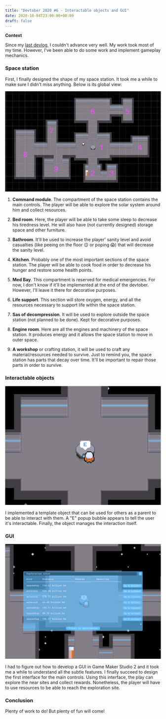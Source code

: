 ```yaml
---
title: "Devtober 2020 #6 - Interactable objects and GUI"
date: 2020-10-04T23:00:00+00:00
draft: false
---
```


**Context**

Since my [last devlog](https://cesumilo.github.io/devtober-5), I couldn't advance very well. My work took most of my time. However, I've been able to do some work and implement gameplay mechanics.

### Space station

First, I finally designed the shape of my space station. It took me a while to make sure I didn't miss anything. Below is its global view:

![space_station](/assets/images/devtober2020/2020-10-12/space_station.png)

1. **Command module**. The compartment of the space station contains the main controls. The player will be able to explore the solar system around him and collect resources.

2. **Bed room**. Here, the player will be able to take some sleep to decrease his tiredness level. He will also have (not currently designed) storage space and other furniture.

3. **Bathroom**. It'll be used to increase the player' sanity level and avoid casualties (like peeing on the floor :wink: or poping :scream:) that will decrease the sanity level.

4. **Kitchen**. Probably one of the most important sections of the space station. The player will be able to cook food in order to decrease his hunger and restore some health points.

5. **Med Bay**. This compartment is reserved for medical emergencies. For now, I don't know if it'll be implemented at the end of the devtober. However, I'll leave it there for decorative purposes.

6. **Life support**. This section will store oxygen, energy, and all the resources necessary to support life within the space station.

7. **Sas of decompression**. It will be used to explore outside the space station (not planned to be done). Kept for decorative purposes.

8. **Engine room**. Here are all the engines and machinery of the space station. It produces energy and it allows the space station to move in outer space.

9. **A workshop** or crafting station, it will be used to craft any material/resources needed to survive. Just to remind you, the space station has parts that decay over time. It'll be important to repair those parts in order to survive.

### Interactable objects

![interactable_object](/assets/images/devtober2020/2020-10-12/interactable_objects.png)

I implemented a template object that can be used for others as a parent to be able to interact with them. A "E" popup bubble appears to tell the user it's interactable. Finally, the object manages the interaction itself.

### GUI

![gui](/assets/images/devtober2020/2020-10-12/gui.png)

I had to figure out how to develop a GUI in Game Maker Studio 2 and it took me a while to understand all the subtle features. I finally succeed to design the first interface for the main controls. Using this interface, the play can explore the near sites and collect rewards. Nonetheless, the player will have to use resources to be able to reach the exploration site.

### Conclusion

Plenty of work to do! But plenty of fun will come!
